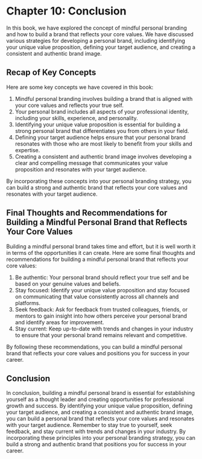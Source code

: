Chapter 10: Conclusion
======================

In this book, we have explored the concept of mindful personal branding and how to build a brand that reflects your core values. We have discussed various strategies for developing a personal brand, including identifying your unique value proposition, defining your target audience, and creating a consistent and authentic brand image.

Recap of Key Concepts
---------------------

Here are some key concepts we have covered in this book:

1. Mindful personal branding involves building a brand that is aligned with your core values and reflects your true self.
2. Your personal brand includes all aspects of your professional identity, including your skills, experience, and personality.
3. Identifying your unique value proposition is essential for building a strong personal brand that differentiates you from others in your field.
4. Defining your target audience helps ensure that your personal brand resonates with those who are most likely to benefit from your skills and expertise.
5. Creating a consistent and authentic brand image involves developing a clear and compelling message that communicates your value proposition and resonates with your target audience.

By incorporating these concepts into your personal branding strategy, you can build a strong and authentic brand that reflects your core values and resonates with your target audience.

Final Thoughts and Recommendations for Building a Mindful Personal Brand that Reflects Your Core Values
-------------------------------------------------------------------------------------------------------

Building a mindful personal brand takes time and effort, but it is well worth it in terms of the opportunities it can create. Here are some final thoughts and recommendations for building a mindful personal brand that reflects your core values:

1. Be authentic: Your personal brand should reflect your true self and be based on your genuine values and beliefs.
2. Stay focused: Identify your unique value proposition and stay focused on communicating that value consistently across all channels and platforms.
3. Seek feedback: Ask for feedback from trusted colleagues, friends, or mentors to gain insight into how others perceive your personal brand and identify areas for improvement.
4. Stay current: Keep up-to-date with trends and changes in your industry to ensure that your personal brand remains relevant and competitive.

By following these recommendations, you can build a mindful personal brand that reflects your core values and positions you for success in your career.

Conclusion
----------

In conclusion, building a mindful personal brand is essential for establishing yourself as a thought leader and creating opportunities for professional growth and success. By identifying your unique value proposition, defining your target audience, and creating a consistent and authentic brand image, you can build a personal brand that reflects your core values and resonates with your target audience. Remember to stay true to yourself, seek feedback, and stay current with trends and changes in your industry. By incorporating these principles into your personal branding strategy, you can build a strong and authentic brand that positions you for success in your career.
